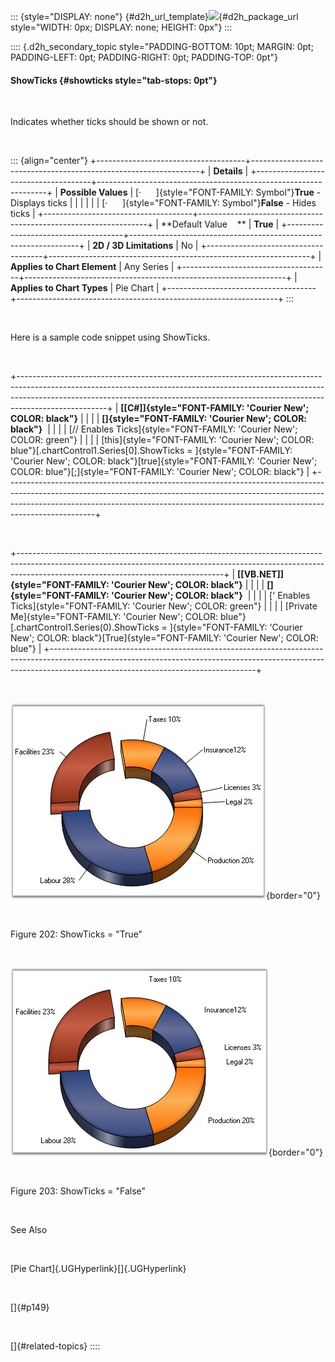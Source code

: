 ::: {style="DISPLAY: none"}
[](ms-xhelp:///?Id=d2h_url_template){#d2h_url_template}![](!package_url!){#d2h_package_url style="WIDTH: 0px; DISPLAY: none; HEIGHT: 0px"}
:::

:::: {.d2h_secondary_topic style="PADDING-BOTTOM: 10pt; MARGIN: 0pt; PADDING-LEFT: 0pt; PADDING-RIGHT: 0pt; PADDING-TOP: 0pt"}
#### ShowTicks {#showticks style="tab-stops: 0pt"}

 

Indicates whether ticks should be shown or not.

 

::: {align="center"}
+-------------------------------------+-----------------------------------------------------------------+
| **Details**                                                                                           |
+-------------------------------------+-----------------------------------------------------------------+
| **Possible Values**                 | [·      ]{style="FONT-FAMILY: Symbol"}**True** - Displays ticks |
|                                     |                                                                 |
|                                     | [·      ]{style="FONT-FAMILY: Symbol"}**False** - Hides ticks   |
+-------------------------------------+-----------------------------------------------------------------+
| **Default Value    **               | **True**                                                        |
+-------------------------------------+-----------------------------------------------------------------+
| **2D / 3D Limitations**             | No                                                              |
+-------------------------------------+-----------------------------------------------------------------+
| **Applies to Chart Element**        | Any Series                                                      |
+-------------------------------------+-----------------------------------------------------------------+
| **Applies to Chart Types**          | Pie Chart                                                       |
+-------------------------------------+-----------------------------------------------------------------+
:::

 

Here is a sample code snippet using ShowTicks.

 

+----------------------------------------------------------------------------------------------------------------------------------------------------------------------------------------------------------------------------------------------------------------+
| **[\[C#\]]{style="FONT-FAMILY: 'Courier New'; COLOR: black"}**                                                                                                                                                                                                 |
|                                                                                                                                                                                                                                                                |
| **[]{style="FONT-FAMILY: 'Courier New'; COLOR: black"}**                                                                                                                                                                                                       |
|                                                                                                                                                                                                                                                                |
| [// Enables Ticks]{style="FONT-FAMILY: 'Courier New'; COLOR: green"}                                                                                                                                                                                           |
|                                                                                                                                                                                                                                                                |
| [this]{style="FONT-FAMILY: 'Courier New'; COLOR: blue"}[.chartControl1.Series\[0\].ShowTicks = ]{style="FONT-FAMILY: 'Courier New'; COLOR: black"}[true]{style="FONT-FAMILY: 'Courier New'; COLOR: blue"}[;]{style="FONT-FAMILY: 'Courier New'; COLOR: black"} |
+----------------------------------------------------------------------------------------------------------------------------------------------------------------------------------------------------------------------------------------------------------------+

 

+---------------------------------------------------------------------------------------------------------------------------------------------------------------------------------------------------------------+
| **[\[VB.NET\]]{style="FONT-FAMILY: 'Courier New'; COLOR: black"}**                                                                                                                                            |
|                                                                                                                                                                                                               |
| **[]{style="FONT-FAMILY: 'Courier New'; COLOR: black"}**                                                                                                                                                      |
|                                                                                                                                                                                                               |
| [\' Enables Ticks]{style="FONT-FAMILY: 'Courier New'; COLOR: green"}                                                                                                                                          |
|                                                                                                                                                                                                               |
| [Private Me]{style="FONT-FAMILY: 'Courier New'; COLOR: blue"}[.chartControl1.Series(0).ShowTicks = ]{style="FONT-FAMILY: 'Courier New'; COLOR: black"}[True]{style="FONT-FAMILY: 'Courier New'; COLOR: blue"} |
+---------------------------------------------------------------------------------------------------------------------------------------------------------------------------------------------------------------+

 

![](ImagesExt/image84_202.jpg){border="0"}

 

Figure 202: ShowTicks = \"True\"

 

![](ImagesExt/image84_203.jpg){border="0"}

 

Figure 203: ShowTicks = \"False\"

 

See Also

 

[Pie Chart]{.UGHyperlink}[]{.UGHyperlink}

 

[]{#p149} 

 

[]{#related-topics}
::::

